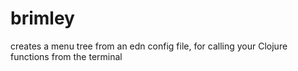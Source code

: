 # brimley
creates a menu tree from an edn config file, for calling your Clojure functions from the terminal

